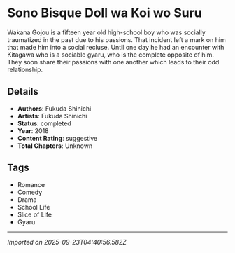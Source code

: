 # Sono Bisque Doll wa Koi wo Suru

Wakana Gojou is a fifteen year old high-school boy who was socially traumatized in the past due to his passions. That incident left a mark on him that made him into a social recluse. Until one day he had an encounter with Kitagawa who is a sociable gyaru, who is the complete opposite of him. They soon share their passions with one another which leads to their odd relationship.

## Details
- **Authors**: Fukuda Shinichi
- **Artists**: Fukuda Shinichi
- **Status**: completed
- **Year**: 2018
- **Content Rating**: suggestive
- **Total Chapters**: Unknown

## Tags
- Romance
- Comedy
- Drama
- School Life
- Slice of Life
- Gyaru

---
*Imported on 2025-09-23T04:40:56.582Z*
